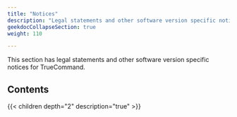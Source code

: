 ```yaml
---
title: "Notices"
description: "Legal statements and other software version specific notices for TrueCommand."
geekdocCollapseSection: true
weight: 110

---
```


This section has legal statements and other software version specific notices for TrueCommand.

## Contents

{{< children depth="2" description="true" >}}
